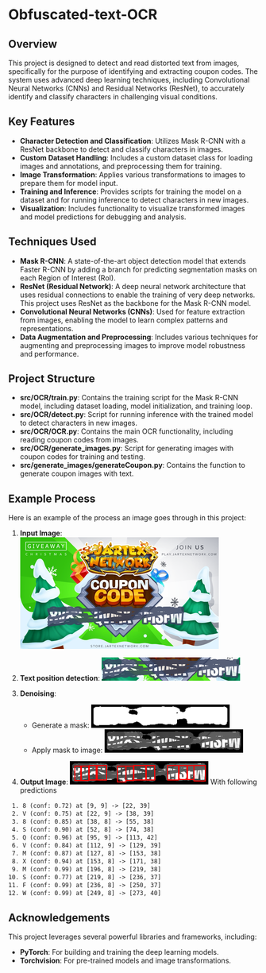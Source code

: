 # Obfuscated-text-OCR

## Overview

This project is designed to detect and read distorted text from images, specifically for the purpose of identifying and extracting coupon codes. The system uses advanced deep learning techniques, including Convolutional Neural Networks (CNNs) and Residual Networks (ResNet), to accurately identify and classify characters in challenging visual conditions.

## Key Features

- **Character Detection and Classification**: Utilizes Mask R-CNN with a ResNet backbone to detect and classify characters in images.
- **Custom Dataset Handling**: Includes a custom dataset class for loading images and annotations, and preprocessing them for training.
- **Image Transformation**: Applies various transformations to images to prepare them for model input.
- **Training and Inference**: Provides scripts for training the model on a dataset and for running inference to detect characters in new images.
- **Visualization**: Includes functionality to visualize transformed images and model predictions for debugging and analysis.

## Techniques Used

- **Mask R-CNN**: A state-of-the-art object detection model that extends Faster R-CNN by adding a branch for predicting segmentation masks on each Region of Interest (RoI).
- **ResNet (Residual Network)**: A deep neural network architecture that uses residual connections to enable the training of very deep networks. This project uses ResNet as the backbone for the Mask R-CNN model.
- **Convolutional Neural Networks (CNNs)**: Used for feature extraction from images, enabling the model to learn complex patterns and representations.
- **Data Augmentation and Preprocessing**: Includes various techniques for augmenting and preprocessing images to improve model robustness and performance.

## Project Structure

- **src/OCR/train.py**: Contains the training script for the Mask R-CNN model, including dataset loading, model initialization, and training loop.
- **src/OCR/detect.py**: Script for running inference with the trained model to detect characters in new images.
- **src/OCR/OCR.py**: Contains the main OCR functionality, including reading coupon codes from images.
- **src/OCR/generate_images.py**: Script for generating images with coupon codes for training and testing.
- **src/generate_images/generateCoupon.py**: Contains the function to generate coupon images with text.

## Example Process

Here is an example of the process an image goes through in this project:

1. **Input Image**:
   ![Input Image](example/input.png)

2. **Text position detection**:
   ![text_detection](example/text_detection.png)

2. **Denoising**:
   - Generate a mask:
     ![Preprocessing Mask](example/mask.png)
   - Apply mask to image:
     ![Denoised Image](example/denoised.png)

3. **Output Image**:
   ![Output Image](example/output.png)
With following predictions
```
 1. 8 (conf: 0.72) at [9, 9] -> [22, 39]
 2. V (conf: 0.75) at [22, 9] -> [38, 39]
 3. 8 (conf: 0.85) at [38, 8] -> [55, 38]
 4. S (conf: 0.90) at [52, 8] -> [74, 38]
 5. Q (conf: 0.96) at [95, 9] -> [113, 42]
 6. V (conf: 0.84) at [112, 9] -> [129, 39]
 7. M (conf: 0.87) at [127, 8] -> [153, 38]
 8. X (conf: 0.94) at [153, 8] -> [171, 38]
 9. M (conf: 0.99) at [196, 8] -> [219, 38]
10. S (conf: 0.77) at [219, 8] -> [236, 37]
11. F (conf: 0.99) at [236, 8] -> [250, 37]
12. W (conf: 0.99) at [249, 8] -> [273, 40]
```   

## Acknowledgements

This project leverages several powerful libraries and frameworks, including:

- **PyTorch**: For building and training the deep learning models.
- **Torchvision**: For pre-trained models and image transformations.